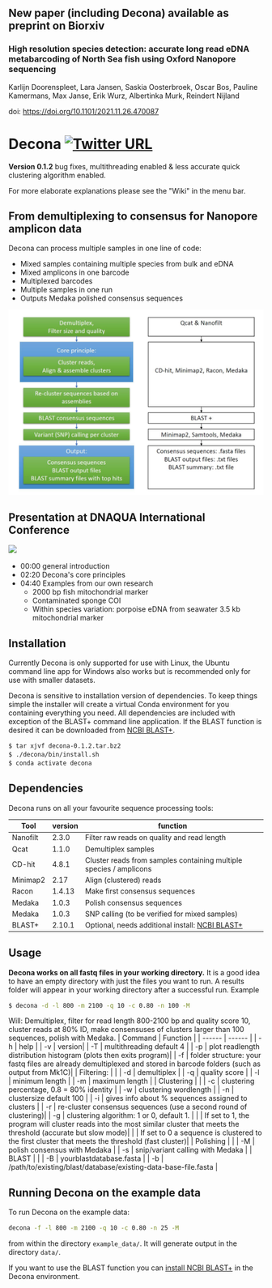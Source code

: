 
## New paper (including Decona) available as preprint on Biorxiv

### **High resolution species detection: accurate long read eDNA metabarcoding of North Sea fish using Oxford Nanopore sequencing**

Karlijn Doorenspleet, Lara Jansen, Saskia Oosterbroek, Oscar Bos, Pauline Kamermans, Max Janse, Erik Wurz, Albertinka Murk, Reindert Nijland

doi: https://doi.org/10.1101/2021.11.26.470087

# Decona [![Twitter URL](https://img.shields.io/twitter/url/https/twitter.com/SaskiaO13.svg?style=social&label=Follow%20%40SaskiaO13)](https://twitter.com/SaskiaO13)

**Version 0.1.2** bug fixes, multithreading enabled & less accurate quick clustering algorithm enabled.

For more elaborate explanations please see the "Wiki" in the menu bar.

##  From demultiplexing to consensus for Nanopore amplicon data
Decona can process multiple samples in one line of code:
- Mixed samples containing multiple species from bulk and eDNA
- Mixed amplicons in one barcode
- Multiplexed barcodes
- Multiple samples in one run
- Outputs Medaka polished consensus sequences

<img src="https://raw.githubusercontent.com/Saskia-Oosterbroek/decona/master/Decona_overview.JPG" width="600" />

## Presentation at DNAQUA International Conference
[![](http://img.youtube.com/vi/e3mw2UuAdC8/0.jpg)](http://www.youtube.com/watch?v=e3mw2UuAdC8 "")

- 00:00 general introduction
- 02:20 Decona's core principles
- 04:40 Examples from our own research
  - 2000 bp fish mitochondrial marker
  - Contaminated sponge COI
  - Within species variation: porpoise eDNA from seawater 3.5 kb mitochondrial marker

## Installation
Currently Decona is only supported for use with Linux, the Ubuntu command line app for Windows also works but is recommended only for use with smaller datasets.

Decona is sensitive to installation version of dependencies. To keep things simple the installer will create a virtual Conda environment for you containing everything you need. All dependencies are included with exception of the BLAST+ command line application. If the BLAST function is desired it can be downloaded from  [NCBI BLAST+](https://www.ncbi.nlm.nih.gov/books/NBK52640/).

```sh
$ tar xjvf decona-0.1.2.tar.bz2
$ ./decona/bin/install.sh
$ conda activate decona
```


## Dependencies

Decona runs on all your favourite sequence processing tools:

| Tool | version |  function |
| ------ | ------ | ------ |
| Nanofilt | 2.3.0 | Filter raw reads on quality and read length |
| Qcat | 1.1.0 | Demultiplex samples |
| CD-hit | 4.8.1 | Cluster reads from samples containing multiple species / amplicons |
| Minimap2 | 2.17 | Align (clustered) reads |
| Racon | 1.4.13 | Make first consensus sequences |
| Medaka | 1.0.3 | Polish consensus sequences |
| Medaka | 1.0.3 | SNP calling (to be verified for mixed samples) |
| BLAST+ | 2.10.1 | Optional, needs additional install: [NCBI BLAST+](https://www.ncbi.nlm.nih.gov/books/NBK52640/) |



## Usage
**Decona works on all fastq files in your working directory.** It is a good idea to have an empty directory with just the files you want to run. A results folder will appear in your working directory after a successful run.
Example
```sh
$ decona -d -l 800 -m 2100 -q 10 -c 0.80 -n 100 -M
```
Will: Demultiplex, filter for read length 800-2100 bp and quality score 10, cluster reads at 80% ID, make consensuses of clusters larger than 100 sequences, polish with Medaka.
| Command | Function |
| ------ | ------ |
| -h   | help |
|  -v   | version|
|  -T    | multithreading default 4 |
|  -p    | plot readlength distribution histogram (plots then exits program)|
|  -f    | folder structure: your fastq files are already demultiplexed and stored in barcode folders (such as output from Mk1C)|
| Filtering: | |
|  -d    | demultiplex |
|  -q    | quality score |
|  -l    | minimum length |
|  -m    | maximum length |
| Clustering | |
|  -c    | clustering percentage, 0.8 = 80% identity |
|  -w    | clustering wordlength |
|  -n    | clustersize default 100 |
|  -i    | gives info about % sequences assigned to clusters |
|  -r    | re-cluster consensus sequences (use a second round of clustering)|
|  -g    | clustering algorithm: 1 or 0, default 1. |
|       | If set to 1, the program will cluster reads into the most similar cluster that meets the threshold (accurate but slow mode)|
|       | If set to 0 a sequence is clustered to the first cluster that meets the threshold (fast cluster)|
| Polishing | |
|  -M    | polish consensus with Medaka |
|  -s    | snip/variant calling with Medaka |
| BLAST | |
|  -B    | yourblastdatabase.fasta |
|  -b    | /path/to/existing/blast/database/existing-data-base-file.fasta |

## Running Decona on the example data

To run Decona on the example data:
```sh
decona -f -l 800 -m 2100 -q 10 -c 0.80 -n 25 -M
```
from within the directory `example_data/`. It will generate output in the directory `data/`.

If you want to use the BLAST function you can [install NCBI BLAST+](https://www.ncbi.nlm.nih.gov/books/NBK52640/) in the Decona environment.